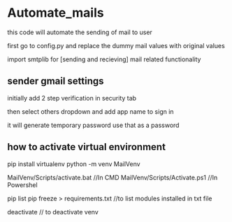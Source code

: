 # Automate_mails
this code will automate the sending of mail to user

first go to config.py and replace the dummy mail values with original values

import smtplib for [sending and recieving] mail related functionality 



sender gmail settings
----------------------
initially add 2 step verification in security tab

then select others dropdown  and add app name to sign in  

it will generate temporary password use that as a password



how to activate virtual environment
-------------------------------------
pip install virtualenv
python -m venv MailVenv

MailVenv/Scripts/activate.bat        //In CMD
MailVenv/Scripts/Activate.ps1        //In Powershel


pip list
pip freeze > requirements.txt       //to list modules installed in txt file

deactivate                       // to deactivate venv